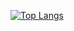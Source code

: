 [![Top Langs](https://github-readme-stats.vercel.app/api/top-langs/?username=kevinjchang98&hide=html&layout=compact&theme=dracula)](https://github.com/anuraghazra/github-readme-stats)

